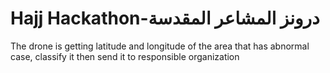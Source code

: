 # Hajj Hackathon-درونز  المشاعر المقدسة
The drone is getting latitude and longitude of the area that has abnormal case, classify it then send it to responsible organization
